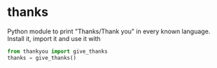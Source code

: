 # thanks
Python module to print "Thanks/Thank you" in every known language.  
Install it, import it and use it with 
```python
from thankyou import give_thanks
thanks = give_thanks()
```
